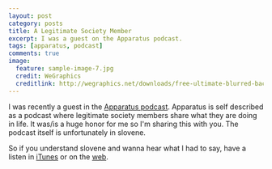 ```yaml
---
layout: post
category: posts
title: A Legitimate Society Member
excerpt: I was a guest on the Apparatus podcast.
tags: [apparatus, podcast]
comments: true
image:
  feature: sample-image-7.jpg
  credit: WeGraphics
  creditlink: http://wegraphics.net/downloads/free-ultimate-blurred-background-pack/
---
```


I was recently a guest in the [Apparatus podcast](http://apparatus.si/). Apparatus is self described as a podcast where legitimate society members share what they are doing in life. It was/is a huge honor for me so I'm sharing this with you. The podcast itself is unfortunately in slovene.

So if you understand slovene and wanna hear what I had to say, have a listen in [iTunes](https://itunes.apple.com/si/podcast/apparatus/id586188053) or on the [web](http://apparatus.si/miha-rekar/).
